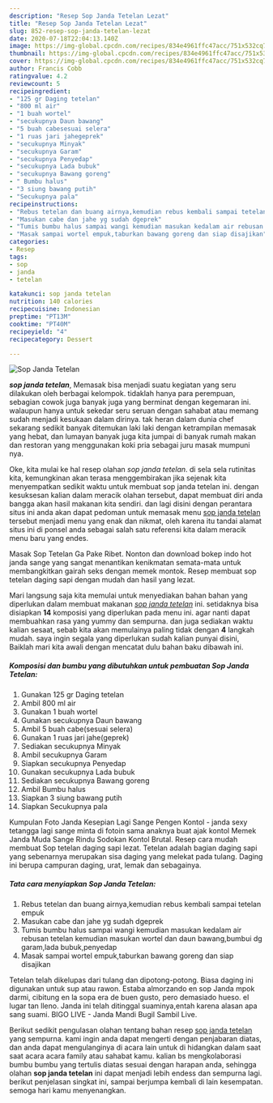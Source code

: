 ```yaml
---
description: "Resep Sop Janda Tetelan Lezat"
title: "Resep Sop Janda Tetelan Lezat"
slug: 852-resep-sop-janda-tetelan-lezat
date: 2020-07-18T22:04:13.140Z
image: https://img-global.cpcdn.com/recipes/834e4961ffc47acc/751x532cq70/sop-janda-tetelan-foto-resep-utama.jpg
thumbnail: https://img-global.cpcdn.com/recipes/834e4961ffc47acc/751x532cq70/sop-janda-tetelan-foto-resep-utama.jpg
cover: https://img-global.cpcdn.com/recipes/834e4961ffc47acc/751x532cq70/sop-janda-tetelan-foto-resep-utama.jpg
author: Francis Cobb
ratingvalue: 4.2
reviewcount: 5
recipeingredient:
- "125 gr Daging tetelan"
- "800 ml air"
- "1 buah wortel"
- "secukupnya Daun bawang"
- "5 buah cabesesuai selera"
- "1 ruas jari jahegeprek"
- "secukupnya Minyak"
- "secukupnya Garam"
- "secukupnya Penyedap"
- "secukupnya Lada bubuk"
- "secukupnya Bawang goreng"
- " Bumbu halus"
- "3 siung bawang putih"
- "Secukupnya pala"
recipeinstructions:
- "Rebus tetelan dan buang airnya,kemudian rebus kembali sampai tetelan empuk"
- "Masukan cabe dan jahe yg sudah dgeprek"
- "Tumis bumbu halus sampai wangi kemudian masukan kedalam air rebusan tetelan kemudian masukan wortel dan daun bawang,bumbui dg garam,lada bubuk,penyedap"
- "Masak sampai wortel empuk,taburkan bawang goreng dan siap disajikan"
categories:
- Resep
tags:
- sop
- janda
- tetelan

katakunci: sop janda tetelan 
nutrition: 140 calories
recipecuisine: Indonesian
preptime: "PT13M"
cooktime: "PT40M"
recipeyield: "4"
recipecategory: Dessert

---
```



![Sop Janda Tetelan](https://img-global.cpcdn.com/recipes/834e4961ffc47acc/751x532cq70/sop-janda-tetelan-foto-resep-utama.jpg)

<b><i>sop janda tetelan</i></b>, Memasak bisa menjadi suatu kegiatan yang seru dilakukan oleh berbagai kelompok. tidaklah hanya para perempuan, sebagian cowok juga banyak juga yang berminat dengan kegemaran ini. walaupun hanya untuk sekedar seru seruan dengan sahabat atau memang sudah menjadi kesukaan dalam dirinya. tak heran dalam dunia chef sekarang sedikit banyak ditemukan laki laki dengan ketrampilan memasak yang hebat, dan lumayan banyak juga kita jumpai di banyak rumah makan dan restoran yang menggunakan koki pria sebagai juru masak mumpuni nya.

Oke, kita mulai ke hal resep olahan <i>sop janda tetelan</i>. di sela sela rutinitas kita, kemungkinan akan terasa menggembirakan jika sejenak kita menyempatkan sedikit waktu untuk membuat sop janda tetelan ini. dengan kesuksesan kalian dalam meracik olahan tersebut, dapat membuat diri anda bangga akan hasil makanan kita sendiri. dan lagi disini dengan perantara situs ini anda akan dapat pedoman untuk memasak menu <u>sop janda tetelan</u> tersebut menjadi menu yang enak dan nikmat, oleh karena itu tandai alamat situs ini di ponsel anda sebagai salah satu referensi kita dalam meracik menu baru yang endes.

Masak Sop Tetelan Ga Pake Ribet. Nonton dan download bokep indo hot janda sange yang sangat menantikan kenikmatan semata-mata untuk membangkitkan gairah seks dengan memek montok. Resep membuat sop tetelan daging sapi dengan mudah dan hasil yang lezat.


Mari langsung saja kita memulai untuk menyediakan bahan bahan yang diperlukan dalam membuat makanan <u><i>sop janda tetelan</i></u> ini. setidaknya bisa disiapkan <b>14</b> komposisi yang diperlukan pada menu ini. agar nanti dapat membuahkan rasa yang yummy dan sempurna. dan juga sediakan waktu kalian sesaat, sebab kita akan memulainya paling tidak dengan <b>4</b> langkah mudah. saya ingin segala yang diperlukan sudah kalian punyai disini, Baiklah mari kita awali dengan mencatat dulu bahan baku dibawah ini.

<!--inarticleads1-->

##### Komposisi dan bumbu yang dibutuhkan untuk pembuatan Sop Janda Tetelan:

1. Gunakan 125 gr Daging tetelan
1. Ambil 800 ml air
1. Gunakan 1 buah wortel
1. Gunakan secukupnya Daun bawang
1. Ambil 5 buah cabe(sesuai selera)
1. Gunakan 1 ruas jari jahe(geprek)
1. Sediakan secukupnya Minyak
1. Ambil secukupnya Garam
1. Siapkan secukupnya Penyedap
1. Gunakan secukupnya Lada bubuk
1. Sediakan secukupnya Bawang goreng
1. Ambil  Bumbu halus
1. Siapkan 3 siung bawang putih
1. Siapkan Secukupnya pala


Kumpulan Foto Janda Kesepian Lagi Sange Pengen Kontol - janda sexy tetangga lagi sange minta di fotoin sama anaknya buat ajak kontol Memek Janda Muda Sange Rindu Sodokan Kontol Brutal. Resep cara mudah membuat Sop tetelan daging sapi lezat. Tetelan adalah bagian daging sapi yang sebenarnya merupakan sisa daging yang melekat pada tulang. Daging ini berupa campuran daging, urat, lemak dan sebagainya. 

<!--inarticleads2-->

##### Tata cara menyiapkan Sop Janda Tetelan:

1. Rebus tetelan dan buang airnya,kemudian rebus kembali sampai tetelan empuk
1. Masukan cabe dan jahe yg sudah dgeprek
1. Tumis bumbu halus sampai wangi kemudian masukan kedalam air rebusan tetelan kemudian masukan wortel dan daun bawang,bumbui dg garam,lada bubuk,penyedap
1. Masak sampai wortel empuk,taburkan bawang goreng dan siap disajikan


Tetelan telah dikelupas dari tulang dan dipotong-potong. Biasa daging ini digunakan untuk sup atau rawon. Estaba almorzando en sop Janda mpok darmi, cibitung en la sopa era de buen gusto, pero demasiado hueso. el lugar tan lleno. Janda ini telah ditinggal suaminya,entah karena alasan apa sang suami. BIGO LIVE - Janda Mandi Bugil Sambil Live. 

Berikut sedikit pengulasan olahan tentang bahan resep <u>sop janda tetelan</u> yang sempurna. kami ingin anda dapat mengerti dengan penjabaran diatas, dan anda dapat mengulanginya di acara lain untuk di hidangkan dalam saat saat acara acara family atau sahabat kamu. kalian bs mengkolaborasi bumbu bumbu yang tertulis diatas sesuai dengan harapan anda, sehingga olahan <b>sop janda tetelan</b> ini dapat menjadi lebih endess dan sempurna lagi. berikut penjelasan singkat ini, sampai berjumpa kembali di lain kesempatan. semoga hari kamu menyenangkan.
